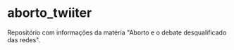 # aborto_twiiter
Repositório com informações da matéria "Aborto e o debate desqualificado das redes".
